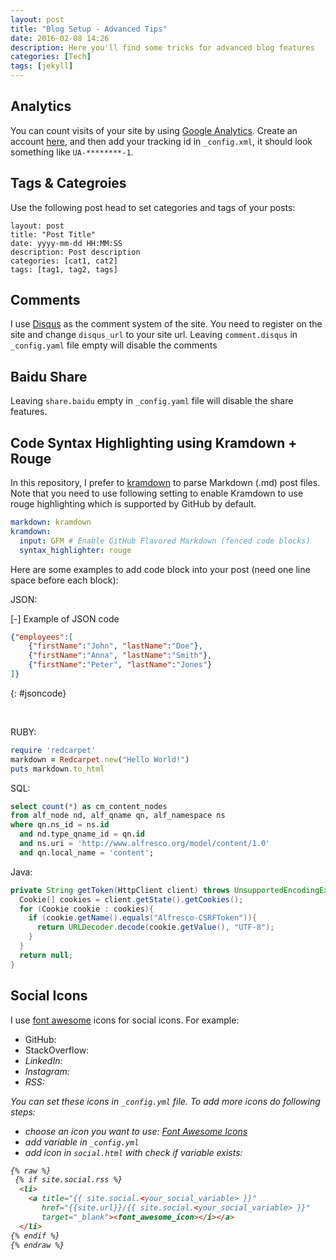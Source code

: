 ```yaml
---
layout: post
title: "Blog Setup - Advanced Tips"
date: 2016-02-08 14:26
description: Here you'll find some tricks for advanced blog features
categories: [Tech]
tags: [jekyll]
---
```


## Analytics

You can count visits of your site by using [Google Analytics](http://www.google.com/analytics/).
Create an account [here](https://analytics.google.com), and then add your tracking id in `_config.xml`, it should look something like `UA-********-1`.

## Tags & Categroies

Use the following post head to set categories and tags of your posts:


~~~
layout: post
title: "Post Title"
date: yyyy-mm-dd HH:MM:SS
description: Post description
categories: [cat1, cat2]
tags: [tag1, tag2, tags]
~~~

## Comments

I use [Disqus](http://disqus.com) as the comment system of the site.
You need to register on the site and change `disqus_url` to your site url.
Leaving `comment.disqus` in `_config.yaml` file empty will disable the comments

## Baidu Share

Leaving `share.baidu` empty in `_config.yaml` file will disable the share features.

## Code Syntax Highlighting using Kramdown + Rouge

In this repository, I prefer to [kramdown](http://kramdown.gettalong.org/) to parse Markdown (.md) post files.
Note that you need to use following setting to enable Kramdown to use rouge highlighting which is supported by GitHub by default.


~~~ yaml
markdown: kramdown
kramdown:
  input: GFM # Enable GitHub Flavored Markdown (fenced code blocks)
  syntax_highlighter: rouge
~~~

Here are some examples to add code block into your post (need one line space before each block):

JSON:

<div class="code-title">
<span class="code-fold" id="fold1" onclick="$use('jsoncode', 'fold1')">[-]</span>
Example of JSON code
</div>

~~~ json
{"employees":[
    {"firstName":"John", "lastName":"Doe"},
    {"firstName":"Anna", "lastName":"Smith"},
    {"firstName":"Peter", "lastName":"Jones"}
]}
~~~
{: #jsoncode}

<br>

RUBY:

~~~ ruby
require 'redcarpet'
markdown = Redcarpet.new("Hello World!")
puts markdown.to_html
~~~

SQL:

~~~ sql
select count(*) as cm_content_nodes
from alf_node nd, alf_qname qn, alf_namespace ns
where qn.ns_id = ns.id
  and nd.type_qname_id = qn.id
  and ns.uri = 'http://www.alfresco.org/model/content/1.0'
  and qn.local_name = 'content';
~~~

Java:

~~~ java
private String getToken(HttpClient client) throws UnsupportedEncodingException{
  Cookie[] cookies = client.getState().getCookies();
  for (Cookie cookie : cookies){
    if (cookie.getName().equals("Alfresco-CSRFToken")){
      return URLDecoder.decode(cookie.getValue(), "UTF-8");
    }
  }
  return null;
}
~~~

## Social Icons

I use [font awesome](http://fontawesome.io/icons/) icons for social icons.
For example:

- GitHub: <i class="fa fa-github"></i>
- StackOverflow: <i class="fa fa-stack-overflow">
- LinkedIn: <i class="fa fa-linkedin"></i>
- Instagram: <i class="fa fa-instagram"></i>
- RSS: <i class="fa fa-rss"></i>

You can set these icons in `_config.yml` file.
To add more icons do following steps:

 - choose an icon you want to use: [Font Awesome Icons](https://fortawesome.github.io/Font-Awesome/icons/)
 - add variable in `_config.yml`
 - add icon in `social.html` with check if variable exists:

~~~ html
{% raw %}
 {% if site.social.rss %}
  <li>
    <a title="{{ site.social.<your_social_variable> }}"
       href="{{site.url}}/{{ site.social.<your_social_variable> }}"
       target="_blank"><font_awesome_icon></i></a>
  </li>
{% endif %}
{% endraw %}
~~~
